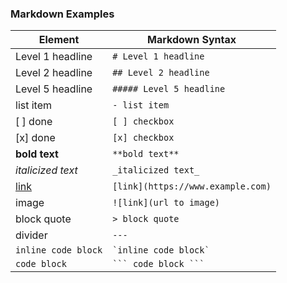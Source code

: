 ### Markdown Examples

| Element                         | Markdown Syntax                   |
| ------------------------------- | --------------------------------- |
| Level 1 headline                | `# Level 1 headline`              |
| Level 2 headline                | `## Level 2 headline`             |
| Level 5 headline                | `##### Level 5 headline`          |
| list item                       | `- list item`                     |
| [ ] done                        | `[ ] checkbox`                    |
| [x] done                        | `[x] checkbox`                    |
| **bold text**                   | `**bold text**`                   |
| _italicized text_               | `_italicized text_`               |
| [link](https://www.example.com) | `[link](https://www.example.com)` |
| image                           | `![link](url to image)`           |
| block quote                     | `> block quote`                   |
| divider                         | `---`                             |
| `inline code block`             | `` `inline code block` ``         |
| `code block`                    | ` ``` code block ``` `            |